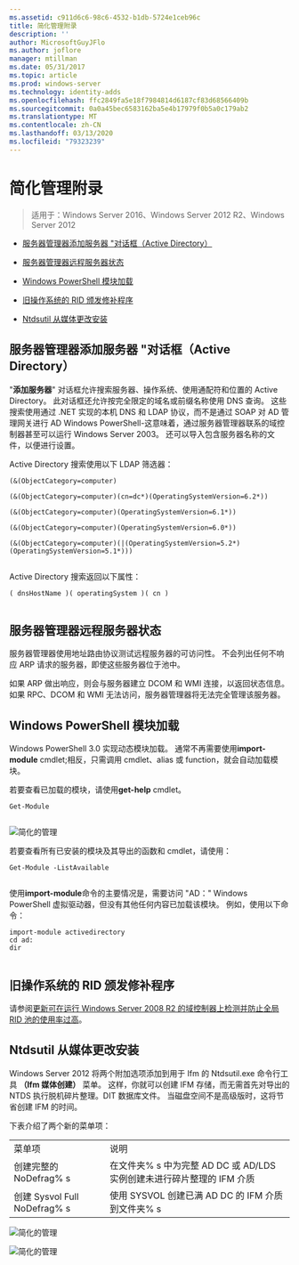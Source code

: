 ```yaml
---
ms.assetid: c911d6c6-98c6-4532-b1db-5724e1ceb96c
title: 简化管理附录
description: ''
author: MicrosoftGuyJFlo
ms.author: joflore
manager: mtillman
ms.date: 05/31/2017
ms.topic: article
ms.prod: windows-server
ms.technology: identity-adds
ms.openlocfilehash: ffc2849fa5e18f7984814d6187cf83d68566409b
ms.sourcegitcommit: 0a0a45bec6583162ba5e4b17979f0b5a0c179ab2
ms.translationtype: MT
ms.contentlocale: zh-CN
ms.lasthandoff: 03/13/2020
ms.locfileid: "79323239"
---
```

# <a name="simplified-administration-appendix"></a>简化管理附录

>适用于：Windows Server 2016、Windows Server 2012 R2、Windows Server 2012

  
-   [服务器管理器添加服务器 "对话框（Active Directory）](../../ad-ds/deploy/Simplified-Administration-Appendix.md#BKMK_AddServers)  
  
-   [服务器管理器远程服务器状态](../../ad-ds/deploy/Simplified-Administration-Appendix.md#BKMK_ServerMgrStatus)  
  
-   [Windows PowerShell 模块加载](../../ad-ds/deploy/Simplified-Administration-Appendix.md#BKMK_PSLoadModule)  
  
-   [旧操作系统的 RID 颁发修补程序](../../ad-ds/deploy/Simplified-Administration-Appendix.md#BKMK_Rid)  
  
-   [Ntdsutil 从媒体更改安装](../../ad-ds/deploy/Simplified-Administration-Appendix.md#BKMK_IFM)  
  
## <a name="BKMK_AddServers"></a>服务器管理器添加服务器 "对话框（Active Directory）  

"**添加服务器**" 对话框允许搜索服务器、操作系统、使用通配符和位置的 Active Directory。 此对话框还允许按完全限定的域名或前缀名称使用 DNS 查询。 这些搜索使用通过 .NET 实现的本机 DNS 和 LDAP 协议，而不是通过 SOAP 对 AD 管理网关进行 AD Windows PowerShell-这意味着，通过服务器管理器联系的域控制器甚至可以运行 Windows Server 2003。 还可以导入包含服务器名称的文件，以便进行设置。  
  
Active Directory 搜索使用以下 LDAP 筛选器：  
  
```  
(&(ObjectCategory=computer)  
  
(&(ObjectCategory=computer)(cn=dc*)(OperatingSystemVersion=6.2*))  
  
(&(ObjectCategory=computer)(OperatingSystemVersion=6.1*))  
  
(&(ObjectCategory=computer)(OperatingSystemVersion=6.0*))  
  
(&(ObjectCategory=computer)(|(OperatingSystemVersion=5.2*)(OperatingSystemVersion=5.1*)))  
  
```  
  
Active Directory 搜索返回以下属性：  
  
```  
( dnsHostName )( operatingSystem )( cn )  
  
```  
  
## <a name="BKMK_ServerMgrStatus"></a>服务器管理器远程服务器状态  
服务器管理器使用地址路由协议测试远程服务器的可访问性。 不会列出任何不响应 ARP 请求的服务器，即使这些服务器位于池中。  
  
如果 ARP 做出响应，则会与服务器建立 DCOM 和 WMI 连接，以返回状态信息。 如果 RPC、DCOM 和 WMI 无法访问，服务器管理器将无法完全管理该服务器。  
  
## <a name="BKMK_PSLoadModule"></a>Windows PowerShell 模块加载  
Windows PowerShell 3.0 实现动态模块加载。 通常不再需要使用**import-module** cmdlet;相反，只需调用 cmdlet、alias 或 function，就会自动加载模块。  
  
若要查看已加载的模块，请使用**get-help** cmdlet。  
  
```  
Get-Module  
  
```  
  
![简化的管理](media/Simplified-Administration-Appendix/ADDS_PSGetModule.gif)  
  
若要查看所有已安装的模块及其导出的函数和 cmdlet，请使用：  
  
```  
Get-Module -ListAvailable  
  
```  
  
使用**import-module**命令的主要情况是，需要访问 "AD：" Windows PowerShell 虚拟驱动器，但没有其他任何内容已加载该模块。 例如，使用以下命令：  
  
```  
import-module activedirectory  
cd ad:  
dir  
  
```  
  
## <a name="BKMK_Rid"></a>旧操作系统的 RID 颁发修补程序  
请参阅[更新可在运行 Windows Server 2008 R2 的域控制器上检测并防止全局 RID 池的使用率过高](https://support.microsoft.com/kb/2618669)。  
  
## <a name="BKMK_IFM"></a>Ntdsutil 从媒体更改安装  
Windows Server 2012 将两个附加选项添加到用于 Ifm 的 Ntdsutil.exe 命令行工具 **（Ifm 媒体创建）** 菜单。 这样，你就可以创建 IFM 存储，而无需首先对导出的 NTDS 执行脱机碎片整理。DIT 数据库文件。 当磁盘空间不是高级版时，这将节省创建 IFM 的时间。  
  
下表介绍了两个新的菜单项：  
  
|||  
|-|-|  
|菜单项|说明|  
|创建完整的 NoDefrag% s|在文件夹% s 中为完整 AD DC 或 AD/LDS 实例创建未进行碎片整理的 IFM 介质|  
|创建 Sysvol Full NoDefrag% s|使用 SYSVOL 创建已满 AD DC 的 IFM 介质到文件夹% s|  
  
![简化的管理](media/Simplified-Administration-Appendix/ADDS_PSIFM.png)  
  
![简化的管理](media/Simplified-Administration-Appendix/ADDS_PSIFMComplete.gif)  
  


